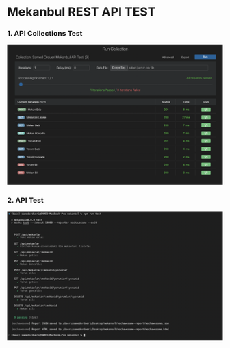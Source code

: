 # Mekanbul REST API TEST
### 1. API Collections Test
![2](resimler/APICollectionTest.png)

### 2. API Test
![1](/resimler/TestAPI.png)